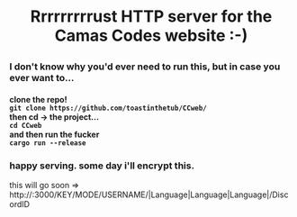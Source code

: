 <h1><p align="center">Rrrrrrrrrust HTTP server for the Camas Codes website :-)</p></h1>

<h3><p align="left"></p>I don't know why you'd ever need to run this, but in case you ever want to...</h3><h4>clone the repo!<br><code>git clone https://github.com/toastinthetub/CCweb/</code><br>then cd -> the project...<br><code>cd CCweb</code><br>and then run the fucker<br><code>cargo run --release</code><br></h4><h3>happy serving. some day i'll encrypt this.</h3>

this will go soon => 
  http://<ip>:3000/KEY/MODE/USERNAME/|Language|Language|Language|/DiscordID
